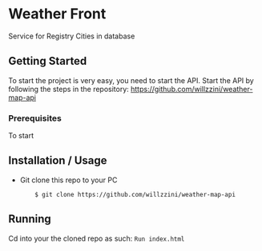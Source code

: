 # Weather Front

Service for Registry Cities in database

## Getting Started

To start the project is very easy, you need to start the API. Start the API by following the steps in the repository: https://github.com/willzzini/weather-map-api

### Prerequisites

To start


## Installation / Usage
* Git clone this repo to your PC
    ```
        $ git clone https://github.com/willzzini/weather-map-api

## Running

Cd into your the cloned repo as such:
        ```
        Run index.html
        ```
